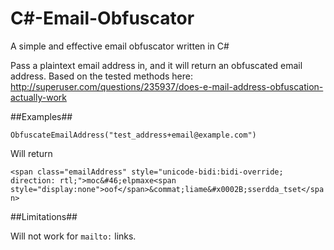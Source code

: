 # C#-Email-Obfuscator
A simple and effective email obfuscator written in C#

Pass a plaintext email address in, and it will return an obfuscated email address.  Based on the tested methods here: http://superuser.com/questions/235937/does-e-mail-address-obfuscation-actually-work


##Examples##

`ObfuscateEmailAddress("test_address+email@example.com")`

Will return

`<span class="emailAddress" style="unicode-bidi:bidi-override; direction: rtl;">moc&#46;elpmaxe<span style="display:none">oof</span>&commat;liame&#x0002B;sserdda_tset</span>`

##Limitations##

Will not work for `mailto:` links.
